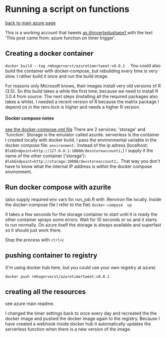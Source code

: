 # Running a script on functions
[back to main azure page](../Azure/README.md)

This is a working account that tweets [as @invertedushape1 ](https://twitter.com/invertedushape1/status/1350042047701544965)
with the text 'This post came from: azure function on timer trigger'.

## Creating a docker container 
`docker build --tag rmhogervorst/azuretimertweet:v0.0.1 .`
You could also build the container with docker-compose, but rebuilding 
every time is very slow. I rather build it once and run the build image.

For reasons only Microsoft knows, their images install very old versions
of R (3.5). So this build takes a while the first time, because we need to 
install R 3.0.4 from source. 
The next steps (installing all the required packages also takes a while).
I needed a recent version of R because the matrix package I depend on in the 
renv.lock is
higher and needs a higher R version. 



#### Docker compose notes
[see the docker-compose.yml file](docker-compose.yml) There are 2 services; 'storage' and 'function'. Storage is the emulator called azurite. serverless is the container I created locally with docker build. I pass the environmental variable in the docker compose file: `environment:` Instead of the ip adress (localhost; `BlobEndpoint=http://127.0.0.1:10000/devstoreaccount1;`) I supply it the name of the other container ('storage'): `BlobEndpoint=http://storage:10000/devstoreaccount1;`. That way you don't have to know what the internal IP address is within the docker compose environment. 


## Run docker compose with azurite
(also supply required env vars for run_job.R with .Renviron file locally. Inside the docker-compose file I refer to the file)
`docker-compose  up`

It takes a few seconds for the storage container to start until it is ready the other container sprays some errors. Wait for 10 seconds or so and it starts to run normally. On azure itself the storage is
always available and superfast so it should just work there.

Stop the process with `ctrl+c` 

## pushing container to registry
(I'm using docker hub here, but you could use your own registry at azure)

`docker push rmhogervorst/azuretimertweet:v0.0.1`

## creating all the resources
see azure main readme.

I changed the timer settings back to once every day and recreated the the 
docker image and pushed the docker image again to the registry.
Because I have created a webhook inside docker hub it automatically updates
the serverless function when there is a new version of the image.


